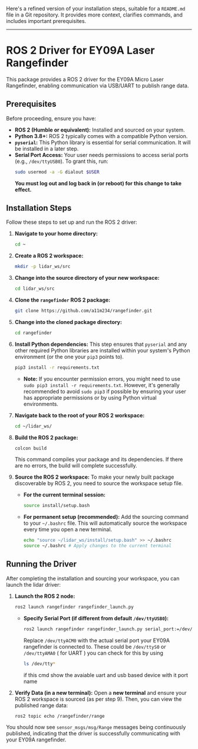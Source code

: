 Here's a refined version of your installation steps, suitable for a `README.md` file in a Git repository. It provides more context, clarifies commands, and includes important prerequisites.

-----

# ROS 2 Driver for EY09A Laser Rangefinder

This package provides a ROS 2 driver for the EY09A Micro Laser Rangefinder, enabling communication via USB/UART to publish range data.

## Prerequisites

Before proceeding, ensure you have:

  * **ROS 2 (Humble or equivalent):** Installed and sourced on your system.
  * **Python 3.8+:** ROS 2 typically comes with a compatible Python version.
  * **`pyserial`:** This Python library is essential for serial communication. It will be installed in a later step.
  * **Serial Port Access:** Your user needs permissions to access serial ports (e.g., `/dev/ttyUSB0`). To grant this, run:
    ```bash
    sudo usermod -a -G dialout $USER
    ```
    **You must log out and log back in (or reboot) for this change to take effect.**

## Installation Steps

Follow these steps to set up and run the ROS 2 driver:

1.  **Navigate to your home directory:**

    ```bash
    cd ~
    ```

2.  **Create a ROS 2 workspace:**

    ```bash
    mkdir -p lidar_ws/src
    ```

3.  **Change into the source directory of your new workspace:**

    ```bash
    cd lidar_ws/src
    ```

4.  **Clone the `rangefinder` ROS 2 package:**

    ```bash
    git clone https://github.com/a11m234/rangefinder.git
    ```

5.  **Change into the cloned package directory:**

    ```bash
    cd rangefinder
    ```

6.  **Install Python dependencies:**
    This step ensures that `pyserial` and any other required Python libraries are installed within your system's Python environment (or the one your `pip3` points to).

    ```bash
    pip3 install -r requirements.txt
    ```

      * **Note:** If you encounter permission errors, you might need to use `sudo pip3 install -r requirements.txt`. However, it's generally recommended to avoid `sudo pip3` if possible by ensuring your user has appropriate permissions or by using Python virtual environments.

7.  **Navigate back to the root of your ROS 2 workspace:**

    ```bash
    cd ~/lidar_ws/
    ```

8.  **Build the ROS 2 package:**

    ```bash
    colcon build
    ```

    This command compiles your package and its dependencies. If there are no errors, the build will complete successfully.

9.  **Source the ROS 2 workspace:**
    To make your newly built package discoverable by ROS 2, you need to source the workspace setup file.

      * **For the current terminal session:**

        ```bash
        source install/setup.bash
        ```

      * **For permanent setup (recommended):** Add the sourcing command to your `~/.bashrc` file. This will automatically source the workspace every time you open a new terminal.

        ```bash
        echo "source ~/lidar_ws/install/setup.bash" >> ~/.bashrc
        source ~/.bashrc # Apply changes to the current terminal
        ```

## Running the Driver

After completing the installation and sourcing your workspace, you can launch the lidar driver:

1.  **Launch the ROS 2 node:**

    ```bash
    ros2 launch rangefinder rangefinder_launch.py
    ```

      * **Specify Serial Port (if different from default `/dev/ttyUSB0`):**
        ```bash
        ros2 launch rangefinder rangefinder_launch.py serial_port:=/dev/ttyACM0
        ```
        Replace `/dev/ttyACM0` with the actual serial port your EY09A rangefinder is connected to.
        These could be `/dev/ttyS0` or `/dev/ttyAMA0` ( for UART ) you can check for this  by using
        ```bash
        ls /dev/tty*
        ```
        if this cmd show the avaiable uart and usb based device with it port name 
2.  **Verify Data (in a new terminal):**
    Open a **new terminal** and ensure your ROS 2 workspace is sourced (as per step 9). Then, you can view the published range data:

    ```bash
    ros2 topic echo /rangefinder/range
    ```

You should now see `sensor_msgs/msg/Range` messages being continuously published, indicating that the driver is successfully communicating with your EY09A rangefinder.
